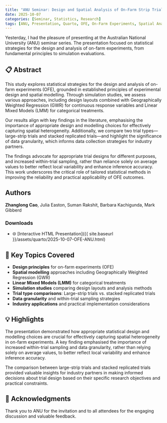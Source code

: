 ```yaml
---
title: "ANU Seminar: Design and Spatial Analysis of On-Farm Strip Trials"
date: 2025-10-07
categories: [Seminar, Statistics, Research]
tags: [ANU, Presentation, Quarto, OFE, On-Farm Experiments, Spatial Analysis]
---
```


Yesterday, I had the pleasure of presenting at the Australian National University (ANU) seminar series. The presentation focused on statistical strategies for the design and analysis of on-farm experiments, from fundamental principles to simulation evaluations.

## 📋 Abstract

This study explores statistical strategies for the design and analysis of on-farm experiments (OFE), grounded in established principles of experimental design and spatial modelling. Through simulation studies, we assess various approaches, including design layouts combined with Geographically Weighted Regression (GWR) for continuous response variables and Linear Mixed Models (LMM) for categorical treatments. 

Our results align with key findings in the literature, emphasising the importance of appropriate design and modelling choices for effectively capturing spatial heterogeneity. Additionally, we compare two trial types—large-strip trials and stacked replicated trials—and highlight the significance of data granularity, which informs data collection strategies for industry partners. 

The findings advocate for appropriate trial designs for different purposes, and increased within-trial sampling, rather than reliance solely on average values to better reflect local variability and enhance inference accuracy. This work underscores the critical role of tailored statistical methods in improving the reliability and practical applicability of OFE outcomes.

## Authors
**Zhanglong Cao**, Julia Easton, Suman Rakshit, Barbara Kachigunda, Mark Gibberd


### Downloads
- 🌐 [Interactive HTML Presentation]({{ site.baseurl }}/assets/quarto/2025-10-07-OFE-ANU.html)


## 🎯 Key Topics Covered

- **Design principles** for on-farm experiments (OFE)
- **Spatial modelling** approaches including Geographically Weighted Regression (GWR)
- **Linear Mixed Models (LMM)** for categorical treatments
- **Simulation studies** comparing design layouts and analysis methods
- **Trial type comparisons**: Large-strip trials vs. stacked replicated trials
- **Data granularity** and within-trial sampling strategies
- **Industry applications** and practical implementation considerations

## 💡 Highlights

The presentation demonstrated how appropriate statistical design and modelling choices are crucial for effectively capturing spatial heterogeneity in on-farm experiments. A key finding emphasised the importance of increased within-trial sampling and data granularity, rather than relying solely on average values, to better reflect local variability and enhance inference accuracy. 

The comparison between large-strip trials and stacked replicated trials provided valuable insights for industry partners in making informed decisions about trial design based on their specific research objectives and practical constraints.

## 🙏 Acknowledgments

Thank you to ANU for the invitation and to all attendees for the engaging discussion and valuable feedback.
